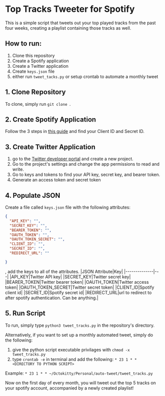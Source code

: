 # Top Tracks Tweeter for Spotify
This is a simple script that tweets out your top played tracks from the past four weeks, creating a playlist containing those tracks as well.

## How to run:
1. Clone this repository
2. Create a Spotify application
3. Create a Twitter application
4. Create `keys.json` file
5. either run `tweet_tacks.py` or setup crontab to automate a monthly tweet

## 1. Clone Repository
To clone, simply run `git clone `.

## 2. Create Spotify Application
Follow the 3 steps in [this guide](https://developer.spotify.com/documentation/general/guides/app-settings/#register-your-app) and find your Client ID and Secret ID.

## 3. Create Twitter Application
1. go to the [Twitter developer portal](https://developer.twitter.com/en/portal/projects-and-apps) and create a new project. 
2. Go to the project's settings and change the app permissions to read and write.
3. Go to keys and tokens to find your API key, secret key, and bearer token.
4. Generate an access token and secret token

## 4. Populate JSON
Create a file called `keys.json` file with the following attributes:
```json
{
  "API_KEY": "",
  "SECRET_KEY": "",
  "BEARER_TOKEN": "",
  "OAUTH_TOKEN": "",
  "OAUTH_TOKEN_SECRET": "",
  "CLIENT_ID": "",
  "SECRET_ID": "",
  "REDIRECT_URL": ""

}
```

, add the keys to all of the attributes.
|JSON Attribute|Key|
|--------------|---|
|API_KEY|Twitter API key|
|SECRET_KEY|Twitter secret key|
|BEARER_TOKEN|Twitter bearer token|
|OAUTH_TOKEN|Twitter access token|
|OAUTH_TOKEN_SECRET|Twitter secret token|
|CLIENT_ID|Spotify client id|
|SECRET_ID|Spotify secret id|
|REDIRECT_URL|url to redirect to after spotify authentication. Can be anything.|

## 5. Run Script
To run, simply type `python3 tweet_tracks.py` in the repository's directory.

Alternatively, if you want to set up a monthly automated tweet, simply do the following:
1. give the python script executable privilages with `chmod -x tweet_tracks.py`
2. type `crontab -e` in terminal and add the following: `* 23 1 * * <DIRECTORY TO PYTHON SCRIPT>`

Example: `* 23 1 * * ~/Octokitty/Personal/auto-tweet/tweet_tracks.py`

Now on the first day of every month, you will tweet out the top 5 tracks on your spotify account, accompanied by a newly created playlist!

